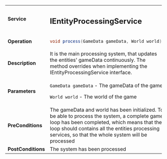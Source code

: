 <table>
<tbody>
<tr>
<td><strong>Service</strong></td>
<td><h2>IEntityProcessingService</h2></td>
</tr>
<tr>
<td><Strong>Operation</strong></td>
    <td>

```java
void process(GameData gameData, World world);
```
</td>
</tr>
<tr>
<td><Strong>Description</strong></td>
<td>It is the main processing system, that updates the entities' gameData continuously.
The method overrides when implementing the IEntityProcessingService interface.  </td>
</tr>
<tr>
<td><Strong>Parameters</strong></td>
<td>

`GameData gameData` - The gameData of the game

`World world` - The world of the game

</td>
</tr>
<tr>
<td><Strong>PreConditions</strong></td>
<td>
The gameData and world has been initialized. To be able to process the system, a complete game loop has been completed, which means that the loop should contains all the entities processing services, so that the whole system will be processed


</td>
</tr>
<tr>
<td><Strong>PostConditions</strong></td>
<td>
The system has been processed


</td>
</tr>
</tbody>
</table>







